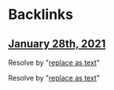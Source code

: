 
# Backlinks
## [January 28th, 2021](<January 28th, 2021.md>)
Resolve by "[replace as text](<replace as text.md>)"

Resolve by "[replace as text](<replace as text.md>)"

